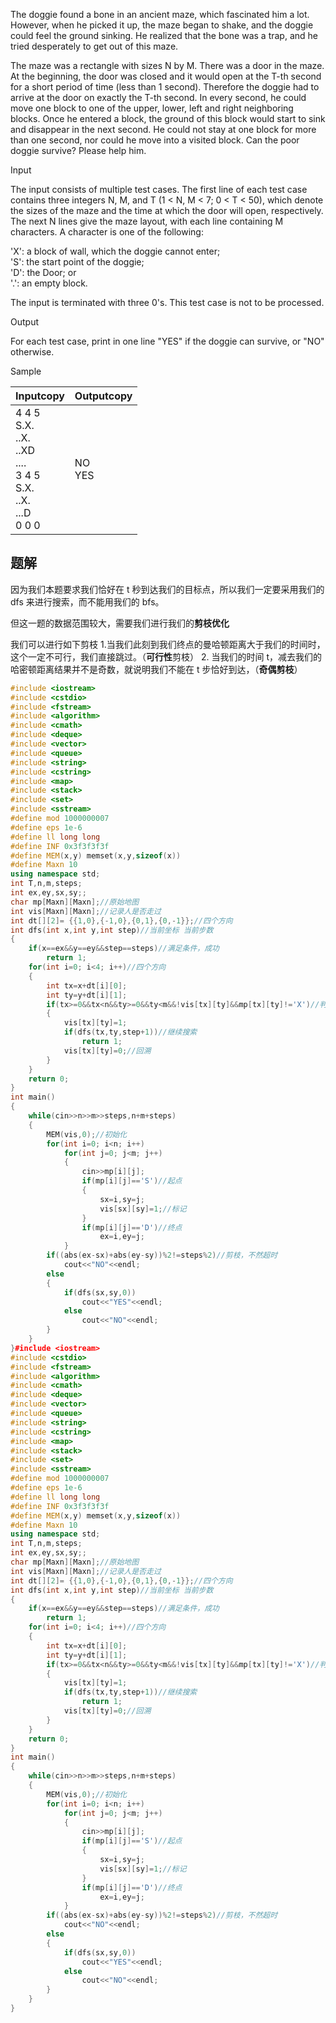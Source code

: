 The doggie found a bone in an ancient maze, which fascinated him a lot. However, when he picked it up, the maze began to shake, and the doggie could feel the ground sinking. He realized that the bone was a trap, and he tried desperately to get out of this maze.  
  
The maze was a rectangle with sizes N by M. There was a door in the maze. At the beginning, the door was closed and it would open at the T-th second for a short period of time (less than 1 second). Therefore the doggie had to arrive at the door on exactly the T-th second. In every second, he could move one block to one of the upper, lower, left and right neighboring blocks. Once he entered a block, the ground of this block would start to sink and disappear in the next second. He could not stay at one block for more than one second, nor could he move into a visited block. Can the poor doggie survive? Please help him.  

Input

The input consists of multiple test cases. The first line of each test case contains three integers N, M, and T (1 < N, M < 7; 0 < T < 50), which denote the sizes of the maze and the time at which the door will open, respectively. The next N lines give the maze layout, with each line containing M characters. A character is one of the following:  
  
'X': a block of wall, which the doggie cannot enter;  
'S': the start point of the doggie;  
'D': the Door; or  
'.': an empty block.  
  
The input is terminated with three 0's. This test case is not to be processed.  

Output

For each test case, print in one line "YES" if the doggie can survive, or "NO" otherwise.  

Sample

|Inputcopy|Outputcopy|
|---|---|
|4 4 5<br>S.X.<br>..X.<br>..XD<br>....<br>3 4 5<br>S.X.<br>..X.<br>...D<br>0 0 0|NO<br>YES|

## 题解
因为我们本题要求我们恰好在 t 秒到达我们的目标点，所以我们一定要采用我们的 dfs 来进行搜索，而不能用我们的 bfs。

但这一题的数据范围较大，需要我们进行我们的**剪枝优化**

我们可以进行如下剪枝
1.当我们此刻到我们终点的曼哈顿距离大于我们的时间时，这个一定不可行，我们直接跳过。（**可行性**剪枝）
2. 当我们的时间 t，减去我们的哈密顿距离结果并不是奇数，就说明我们不能在 t 步恰好到达，（**奇偶剪枝**）

```cpp
#include <iostream>
#include <cstdio>
#include <fstream>
#include <algorithm>
#include <cmath>
#include <deque>
#include <vector>
#include <queue>
#include <string>
#include <cstring>
#include <map>
#include <stack>
#include <set>
#include <sstream>
#define mod 1000000007
#define eps 1e-6
#define ll long long
#define INF 0x3f3f3f3f
#define MEM(x,y) memset(x,y,sizeof(x))
#define Maxn 10
using namespace std;
int T,n,m,steps;
int ex,ey,sx,sy;;
char mp[Maxn][Maxn];//原始地图
int vis[Maxn][Maxn];//记录人是否走过
int dt[][2]= {{1,0},{-1,0},{0,1},{0,-1}};//四个方向
int dfs(int x,int y,int step)//当前坐标 当前步数
{
    if(x==ex&&y==ey&&step==steps)//满足条件，成功
        return 1;
    for(int i=0; i<4; i++)//四个方向
    {
        int tx=x+dt[i][0];
        int ty=y+dt[i][1];
        if(tx>=0&&tx<n&&ty>=0&&ty<m&&!vis[tx][ty]&&mp[tx][ty]!='X')//判断条件
        {
            vis[tx][ty]=1;
            if(dfs(tx,ty,step+1))//继续搜索
                return 1;
            vis[tx][ty]=0;//回溯
        }
    }
    return 0;
}
int main()
{
    while(cin>>n>>m>>steps,n+m+steps)
    {
        MEM(vis,0);//初始化
        for(int i=0; i<n; i++)
            for(int j=0; j<m; j++)
            {
                cin>>mp[i][j];
                if(mp[i][j]=='S')//起点
                {
                    sx=i,sy=j;
                    vis[sx][sy]=1;//标记
                }
                if(mp[i][j]=='D')//终点
                    ex=i,ey=j;
            }
        if((abs(ex-sx)+abs(ey-sy))%2!=steps%2)//剪枝，不然超时
            cout<<"NO"<<endl;
        else
        {
            if(dfs(sx,sy,0))
                cout<<"YES"<<endl;
            else
                cout<<"NO"<<endl;
        }
    }
}#include <iostream>
#include <cstdio>
#include <fstream>
#include <algorithm>
#include <cmath>
#include <deque>
#include <vector>
#include <queue>
#include <string>
#include <cstring>
#include <map>
#include <stack>
#include <set>
#include <sstream>
#define mod 1000000007
#define eps 1e-6
#define ll long long
#define INF 0x3f3f3f3f
#define MEM(x,y) memset(x,y,sizeof(x))
#define Maxn 10
using namespace std;
int T,n,m,steps;
int ex,ey,sx,sy;;
char mp[Maxn][Maxn];//原始地图
int vis[Maxn][Maxn];//记录人是否走过
int dt[][2]= {{1,0},{-1,0},{0,1},{0,-1}};//四个方向
int dfs(int x,int y,int step)//当前坐标 当前步数
{
    if(x==ex&&y==ey&&step==steps)//满足条件，成功
        return 1;
    for(int i=0; i<4; i++)//四个方向
    {
        int tx=x+dt[i][0];
        int ty=y+dt[i][1];
        if(tx>=0&&tx<n&&ty>=0&&ty<m&&!vis[tx][ty]&&mp[tx][ty]!='X')//判断条件
        {
            vis[tx][ty]=1;
            if(dfs(tx,ty,step+1))//继续搜索
                return 1;
            vis[tx][ty]=0;//回溯
        }
    }
    return 0;
}
int main()
{
    while(cin>>n>>m>>steps,n+m+steps)
    {
        MEM(vis,0);//初始化
        for(int i=0; i<n; i++)
            for(int j=0; j<m; j++)
            {
                cin>>mp[i][j];
                if(mp[i][j]=='S')//起点
                {
                    sx=i,sy=j;
                    vis[sx][sy]=1;//标记
                }
                if(mp[i][j]=='D')//终点
                    ex=i,ey=j;
            }
        if((abs(ex-sx)+abs(ey-sy))%2!=steps%2)//剪枝，不然超时
            cout<<"NO"<<endl;
        else
        {
            if(dfs(sx,sy,0))
                cout<<"YES"<<endl;
            else
                cout<<"NO"<<endl;
        }
    }
}
```